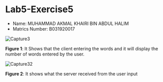 # Lab5-Exercise5

- Name: MUHAMMAD AKMAL KHAIRI BIN ABDUL HALIM
- Matrics Number: B031920017


![Capture3](https://user-images.githubusercontent.com/73923156/115106127-9ee9d480-9f95-11eb-82a1-ed1ec145efd5.JPG)

**Figure 1**: It Shows that the client entering the words and it will display the number of words entered by the user.



![Capture32](https://user-images.githubusercontent.com/73923156/115106151-c3de4780-9f95-11eb-8083-c2239d175c5e.JPG)

**Figure 2**: It shows what the server received from the user input

